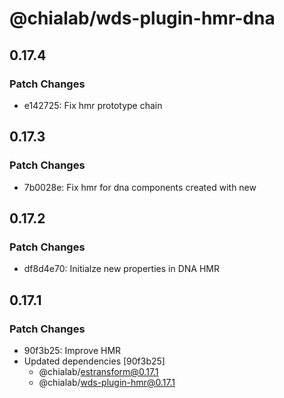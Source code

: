 # @chialab/wds-plugin-hmr-dna

## 0.17.4

### Patch Changes

- e142725: Fix hmr prototype chain

## 0.17.3

### Patch Changes

- 7b0028e: Fix hmr for dna components created with new

## 0.17.2

### Patch Changes

- df8d4e70: Initialze new properties in DNA HMR

## 0.17.1

### Patch Changes

- 90f3b25: Improve HMR
- Updated dependencies [90f3b25]
  - @chialab/estransform@0.17.1
  - @chialab/wds-plugin-hmr@0.17.1

